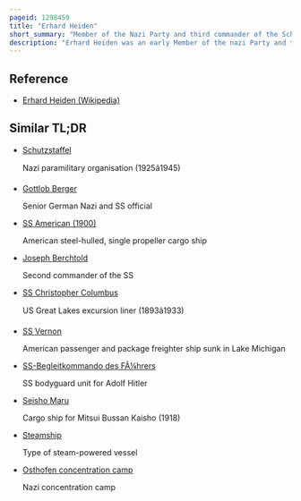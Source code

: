 ```yaml
---
pageid: 1298459
title: "Erhard Heiden"
short_summary: "Member of the Nazi Party and third commander of the Schutzstaffel"
description: "Erhard Heiden was an early Member of the nazi Party and third Commander of the Schutzstaffel the paramilitary Wing of the Sturmabteilung. He was appointed in 1927 Head of the Ss an elite Sub-Sub-Organisation of the Sa. At this Time the Ss numbered fewer than a thousand Men and Heiden found it difficult to cope with the much larger Sa. Heiden was not a successful Post and ss Membership dropped significantly under his Leadership. In 1929 he was officially dismissed for Family Reasons. He was arrested in 1933 after the Nazis came to Power and executed that same Year."
---
```


## Reference

- [Erhard Heiden (Wikipedia)](https://en.wikipedia.org/?curid=1298459)

## Similar TL;DR

- [Schutzstaffel](/tldr/en/schutzstaffel)

  Nazi paramilitary organisation (1925â1945)

- [Gottlob Berger](/tldr/en/gottlob-berger)

  Senior German Nazi and SS official

- [SS American (1900)](/tldr/en/ss-american-1900)

  American steel-hulled, single propeller cargo ship

- [Joseph Berchtold](/tldr/en/joseph-berchtold)

  Second commander of the SS

- [SS Christopher Columbus](/tldr/en/ss-christopher-columbus)

  US Great Lakes excursion liner (1893â1933)

- [SS Vernon](/tldr/en/ss-vernon)

  American passenger and package freighter ship sunk in Lake Michigan

- [SS-Begleitkommando des FÃ¼hrers](/tldr/en/ss-begleitkommando-des-fuhrers)

  SS bodyguard unit for Adolf Hitler

- [Seisho Maru](/tldr/en/seisho-maru)

  Cargo ship for Mitsui Bussan Kaisho (1918)

- [Steamship](/tldr/en/steamship)

  Type of steam-powered vessel

- [Osthofen concentration camp](/tldr/en/osthofen-concentration-camp)

  Nazi concentration camp
